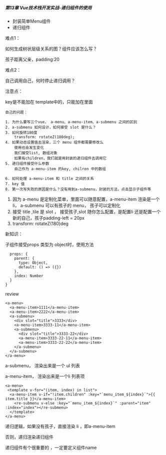 ##### **第13章 Vue技术栈开发实战-递归组件的使用**

- 封装简单Menu组件
- 递归组件



难点1：

如何生成树状层级关系的图？组件应该怎么写？

孩子距离父亲，padding:20

难点2：

自己调用自己，何时停止递归调用？

注意点：

key是不能加在 template中的，只能加在里面



```
自己的问题：

1. 为什么要写三个vue， a-menu、a-menu-item、a-submenu 之间的区别
2. a-submenu 如何设计，如何接受 slot 是什么？
3. 如何旋转180度
	transform: rotateZ(180deg);
4. 如果动态设置值去渲染，三个 menu 组件都需要修改么
	使用也会发生变化
	我们接受list, 数组对象
	如果有children，我们就是用封装的递归组件去调用它
5. 递归组件接受什么参数
	自己作为 a-menu-item 的key, chilren 中的数组
	
6. 如何处理 a-menu-item 和 title 之间的关系
7. key 值
8. 第一次写失败的原因是什么？没有用到a-submenu，封装的方法，点击显示子组件等
```



1. 因为 a-menu 是定制化菜单，里面可以随意配置，a-menu-item 渲染是一个li， a-submenu  可以有孩子的 menu， 孩子可以定制化
2. 接受 title ,tile 是 slot ， 接受孩子,slot 随你怎么配置，是配置li 还是配置一个新的自己，孩子padding-left = 20px
3. transform: rotateZ(180)deg



新知识：

子组件接受props 类型为 object时，使用方法

```
  props: {
    parent: {
      type: Object,
      default: () => ({})
    },
    index: Number
  }
}
```



review

```vue
<a-menu>
  <a-menu-item>1111</a-menu-item>
  <a-menu-item>2222</a-menu-item>
  <a-submenu>
    <div slot="title">3333</div>
    <a-menu-item>3333-11</a-menu-item>
    <a-submenu>
      <div slot="title">3333-22</div>
      <a-menu-item>3333-22-11</a-menu-item>
      <a-menu-item>3333-22-22</a-menu-item>
    </a-submenu>
  </a-submenu>
</a-menu>
```

a-submenu， 渲染出来是一个 ul 列表

a-menu-item， 渲染出来是一个li 列表项

```vue
<a-menu>
 <template v-for="(item, index) in list">
  <a-menu-item v-if="!item.children" :key="`menu_item_${index}`">{{ item.title }}</a-menu-item>
	<re-submenu v-else :key="`menu_item_${index}`" :parent="item" :index="index"></re-submenu>
  </template>
</a-menu>
```

递归逻辑，如果没有孩子，直接渲染 li ，即a-menu-item

否则，递归渲染递归组件

递归组件有个很重要的 ，一定要定义组件name

